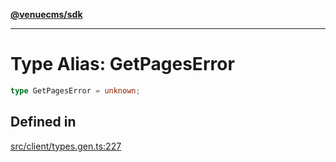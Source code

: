 [**@venuecms/sdk**](../Index.md)

***

# Type Alias: GetPagesError

```ts
type GetPagesError = unknown;
```

## Defined in

[src/client/types.gen.ts:227](https://github.com/venuecms/sdk/blob/97b5dd87028768348fc162149733841fcbf81c7e/src/client/types.gen.ts#L227)
